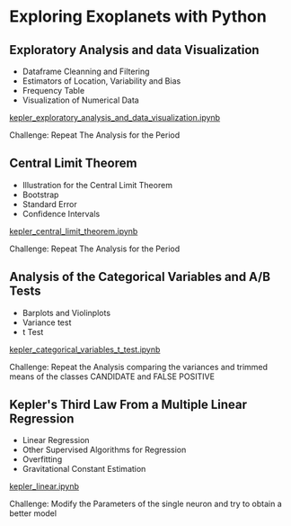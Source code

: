 # Exploring Exoplanets with Python


## Exploratory Analysis and data Visualization

- Dataframe Cleanning and Filtering
- Estimators of Location, Variability and Bias
- Frequency Table
- Visualization of Numerical Data 


[kepler_exploratory_analysis_and_data_visualization.ipynb](https://github.com/Vaquera-Araujo/LabAv2023/blob/main/Introduction%20to%20Data%20Science%20and%20Machine%20Learning/Kepler/kepler_exploratory_analysis_and_data_visualization.ipynb)

Challenge: Repeat The Analysis for the Period

## Central Limit Theorem
- Illustration for the  Central Limit Theorem
- Bootstrap
- Standard Error
- Confidence Intervals

[kepler_central_limit_theorem.ipynb](https://github.com/Vaquera-Araujo/LabAv2023/blob/main/Introduction%20to%20Data%20Science%20and%20Machine%20Learning/Kepler/kepler_central_limit_theorem.ipynb)

Challenge: Repeat The Analysis for the Period

## Analysis of the Categorical Variables and A/B Tests
- Barplots and Violinplots
- Variance test
- t Test

[kepler_categorical_variables_t_test.ipynb](https://github.com/Vaquera-Araujo/LabAv2023/blob/main/Introduction%20to%20Data%20Science%20and%20Machine%20Learning/Kepler/kepler_categorical_variables_t_test.ipynb)

Challenge: Repeat the Analysis comparing the variances and trimmed means of the classes CANDIDATE and FALSE POSITIVE 

## Kepler's Third Law From a Multiple Linear Regression
- Linear Regression
- Other Supervised Algorithms for Regression
- Overfitting
- Gravitational Constant Estimation

[kepler_linear.ipynb](https://github.com/Vaquera-Araujo/LabAv2023/blob/main/Introduction%20to%20Data%20Science%20and%20Machine%20Learning/Kepler/kepler_linear.ipynb)

Challenge: Modify the Parameters of the single neuron and try to obtain a better model

